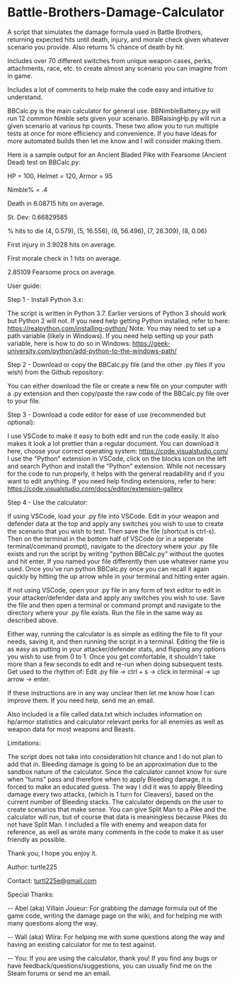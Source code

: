 # Battle-Brothers-Damage-Calculator
A script that simulates the damage formula used in Battle Brothers, returning expected hits until death, injury, and morale check given whatever scenario you provide. Also returns % chance of death by hit. 

Includes over 70 different switches from unique weapon cases, perks, attachments, race, etc. to create almost any scenario you can imagine from in game.

Includes a lot of comments to help make the code easy and intuitive to understand. 

BBCalc.py is the main calculator for general use. BBNimbleBattery.py will run 12 common Nimble sets given your scenario. BBRaisingHp.py will run a given scenario at various hp counts. These two allow you to run multiple tests at once for more efficiency and convenience. If you have ideas for more automated builds then let me know and I will consider making them.

Here is a sample output for an Ancient Bladed Pike with Fearsome (Ancient Dead) test on BBCalc.py:

HP = 100, Helmet = 120, Armor = 95

Nimble% = .4

Death in 6.08715 hits on average.

St. Dev: 0.66829585

% hits to die (4, 0.579), (5, 16.556), (6, 56.496), (7, 26.309), (8, 0.06)

First injury in 3.9028 hits on average.

First morale check in 1 hits on average.

2.85109 Fearsome procs on average.

User guide:

Step 1 - Install Python 3.x:
  
  The script is written in Python 3.7. Earlier versions of Python 3 should work but Python 2 will not.
  If you need help getting Python installed, refer to here: https://realpython.com/installing-python/
  Note: You may need to set up a path variable (likely in Windows). If you need help setting up your path variable, here is how to do so in Windows: https://geek-university.com/python/add-python-to-the-windows-path/
  
Step 2 - Download or copy the BBCalc.py file (and the other .py files if you wish) from the Github repository:
  
  You can either download the file or create a new file on your computer with a .py extension and then copy/paste the raw code of the BBCalc.py file over to your file. 
  
Step 3 - Download a code editor for ease of use (recommended but optional):
  
  I use VSCode to make it easy to both edit and run the code easily. It also makes it look a lot prettier than a regular document.
  You can download it here, choose your correct operating system: https://code.visualstudio.com/
  I use the "Python" extension in VSCode, click on the blocks icon on the left and search Python and install the "Python" extension. While not necessary for the code to run properly, it helps with the general readability and if you want to edit anything. If you need help finding extensions, refer to here: https://code.visualstudio.com/docs/editor/extension-gallery
  
Step 4 - Use the calculator:
  
  If using VSCode, load your .py file into VSCode. Edit in your weapon and defender data at the top and apply any switches you wish to use to create the scenario that you wish to test. Then save the file (shortcut is ctrl-s). Then on the terminal in the bottom half of VSCode (or in a seperate terminal/command prompt), navigate to the directory where your .py file exists and run the script by writing "python BBCalc.py" without the quotes and hit enter. If you named your file differently then use whatever name you used. Once you've run python BBCalc.py once you can recall it again quickly by hitting the up arrow while in your terminal and hitting enter again.
  
  If not using VSCode, open your .py file in any form of text editor to edit in your attacker/defender data and apply any switches you wish to use. Save the file and then open a terminal or command prompt and navigate to the directory where your .py file exists. Run the file in the same way as described above. 
  
  Either way, running the calculator is as simple as editing the file to fit your needs, saving it, and then running the script in a terminal. Editing the file is as easy as putting in your attacker/defender stats, and flipping any options you wish to use from 0 to 1. Once you get comfortable, it shouldn't take more than a few seconds to edit and re-run when doing subsequent tests. Get used to the rhythm of: Edit .py file -> ctrl + s -> click in terminal -> up arrow -> enter.
  
If these instructions are in any way unclear then let me know how I can improve them. If you need help, send me an email.

Also included is a file called data.txt which includes information on hp/armor statistics and calculator relevant perks for all enemies as well as weapon data for most weapons and Beasts. 

Limitations:

The script does not take into consideration hit chance and I do not plan to add that in. Bleeding damage is going to be an approximation due to the sandbox nature of the calculator. Since the calculator cannot know for sure when "turns" pass and therefore when to apply Bleeding damage, it is forced to make an educated guess. The way I did it was to apply Bleeding damage every two attacks, (which is 1 turn for Cleavers), based on the current number of Bleeding stacks. The calculator depends on the user to create scenarios that make sense. You can give Split Man to a Pike and the calculator will run, but of course that data is meaningless because Pikes do not have Split Man. I included a file with enemy and weapon data for reference, as well as wrote many comments in the code to make it as user friendly as possible.

Thank you, I hope you enjoy it.

Author: turtle225

Contact: turtl225e@gmail.com

Special Thanks:

-- Abel (aka) Villain Joueur: For grabbing the damage formula out of the game code, writing the damage page on the wiki, and for 
helping me with many questions along the way.

-- Wall (aka) Wlira: For helping me with some questions along the way and having an existing calculator for me to test against.

-- You: If you are using the calculator, thank you! If you find any bugs or have feedback/questions/suggestions, you can usually find me on the Steam forums or send me an email.
